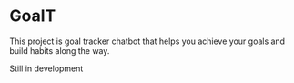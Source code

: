 # GoalT

This project is goal tracker chatbot that helps you achieve your goals and build habits along the way.

Still in development
